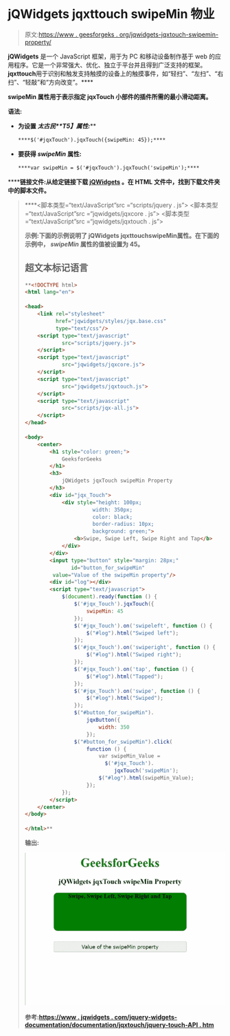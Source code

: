 # jQWidgets jqxttouch swipeMin 物业

> 原文:[https://www . geesforgeks . org/jqwidgets-jqxtouch-swipemin-property/](https://www.geeksforgeeks.org/jqwidgets-jqxtouch-swipemin-property/)

**jQWidgets** 是一个 JavaScript 框架，用于为 PC 和移动设备制作基于 web 的应用程序。它是一个非常强大、优化、独立于平台并且得到广泛支持的框架。****jqxttouch****用于识别和触发支持触摸的设备上的触摸事件，如“轻扫”、“左扫”、“右扫”、“轻敲”和“方向改变”。****

******swipeMin** **属性**用于表示指定 jqxTouch 小部件的插件所需的最小滑动距离。****

******语法:******

*   ****为设置 *太古民**T5】属性:*******

    ```html
    ****$('#jqxTouch').jqxTouch({swipeMin: 45});****
    ```

*   ******要获得 *swipeMin* 属性:******

    ```html
    ****var swipeMin = $('#jqxTouch').jqxTouch('swipeMin');****
    ```

********链接文件:**从给定链接下载 [jQWidgets](https://www.jqwidgets.com/download/) 。在 HTML 文件中，找到下载文件夹中的脚本文件。******

> <link rel="”stylesheet”" href="”jqwidgets/styles/jqx.base.css”" type="”text/css”"> ****<脚本类型=“text/JavaScript”src =“scripts/jquery . js”></脚本>
> <脚本类型=“text/JavaScript”src =“jqwidgets/jqxcore . js”></脚本>
> <脚本类型=“text/JavaScript”src =“jqwidgets/jqxtouch . js”></脚本****

******示例:**下面的示例说明了 jQWidgets jqxttouch**swipeMin**属性。在下面的示例中， *swipeMin* 属性的值被设置为 45。****

## ****超文本标记语言****

```html
**<!DOCTYPE html>
<html lang="en">

<head>
    <link rel="stylesheet" 
          href="jqwidgets/styles/jqx.base.css" 
          type="text/css"/>
    <script type="text/javascript" 
            src="scripts/jquery.js">
    </script>
    <script type="text/javascript" 
            src="jqwidgets/jqxcore.js">
    </script>
    <script type="text/javascript" 
            src="jqwidgets/jqxtouch.js">
    </script>
    <script type="text/javascript" 
            src="scripts/jqx-all.js">
    </script>
</head>

<body>
    <center>
        <h1 style="color: green;">
            GeeksforGeeks
        </h1>
        <h3>
            jQWidgets jqxTouch swipeMin Property
        </h3>
        <div id="jqx_Touch">
            <div style="height: 100px; 
                      width: 350px;
                      color: black; 
                      border-radius: 10px;
                      background: green;">
                <b>Swipe, Swipe Left, Swipe Right and Tap</b>
            </div>
        </div>
        <input type="button" style="margin: 28px;"
               id="button_for_swipeMin"
         value="Value of the swipeMin property"/>
        <div id="log"></div>
        <script type="text/javascript">
            $(document).ready(function () {
                $('#jqx_Touch').jqxTouch({
                    swipeMin: 45
                });
                $('#jqx_Touch').on('swipeleft', function () {
                    $("#log").html("Swiped left");
                });
                $('#jqx_Touch').on('swiperight', function () {
                    $("#log").html("Swiped right");
                });
                $('#jqx_Touch').on('tap', function () {
                    $("#log").html("Tapped");
                });
                $('#jqx_Touch').on('swipe', function () {
                    $("#log").html("Swiped");
                });
                $("#button_for_swipeMin").
                    jqxButton({
                        width: 350
                    });
                $("#button_for_swipeMin").click(
                    function () {
                        var swipeMin_Value =
                          $('#jqx_Touch').
                             jqxTouch('swipeMin');
                        $("#log").html(swipeMin_Value);
                    });
            });
        </script>
    </center>
</body>

</html>**
```

******输出:******

****![](img/b4c4872daf73e92f9b2009a32279607e.png)****

******参考:**[https://www . jqwidgets . com/jquery-widgets-documentation/documentation/jqxtouch/jquery-touch-API . htm](https://www.jqwidgets.com/jquery-widgets-documentation/documentation/jqxtouch/jquery-touch-api.htm)****